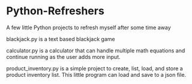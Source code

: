 # Python-Refreshers
A few little Python projects to refresh myself after some time away

blackjack.py is a text based blackjack game

calculator.py is a calculator that can handle multiple math equations and continue running as the user adds more input.

product_inventory.py is a simple project to create, list, load, and store a product inventory list.  This little program can
  load and save to a json file.
